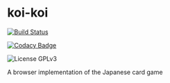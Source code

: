 # koi-koi

[![Build Status](https://travis-ci.org/Zyzle/koi-koi.svg)](https://travis-ci.org/Zyzle/koi-koi)

[![Codacy Badge](https://www.codacy.com/project/badge/54d6b4735fb742da91620df176436897)](https://www.codacy.com/public/n1l0c2501/koi-koi)

![License GPLv3](https://img.shields.io/badge/license-GPLv3-blue.svg)

A browser implementation of the Japanese card game
